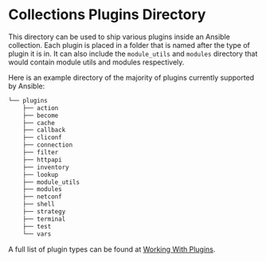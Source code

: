 # Collections Plugins Directory

This directory can be used to ship various
plugins inside an Ansible collection.
Each plugin is placed in a folder that is
named after the type of plugin it is in.
It can also include the `module_utils` and `modules` directory that
would contain module utils and modules respectively.

Here is an example directory of the majority
of plugins currently supported by Ansible:

```txt
└── plugins
    ├── action
    ├── become
    ├── cache
    ├── callback
    ├── cliconf
    ├── connection
    ├── filter
    ├── httpapi
    ├── inventory
    ├── lookup
    ├── module_utils
    ├── modules
    ├── netconf
    ├── shell
    ├── strategy
    ├── terminal
    ├── test
    └── vars
```

A full list of plugin types can be found at
[Working With Plugins](https://docs.ansible.com/ansible-core/2.12/plugins/plugins.html).

